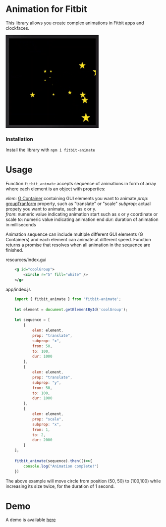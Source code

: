 # Animation for Fitbit

This library allows you create complex animations in Fitbit apps and clockfaces.

![Example](screenshot.gif "Example")

### Installation

Install the library with `npm i fitbit-animate`

# Usage

Function `fitbit_animate` accepts sequence of animations in form of array where each element is an object with properties:

*elem*:     [G Container](https://dev.fitbit.com/build/guides/user-interface/svg/#g-container) containing GUI elements you want to animate
*prop*:     [groupTranform](https://dev.fitbit.com/build/guides/user-interface/animations/#javascript-animations) property, such as "translate" or "scale"
*subprop*:  actual propety you want to animate, such as x or y.  
*from*:     numeric value indicating animation start such as x or y coordinate or scale
*to*:       numeric value indicating animation end
*dur*:      duration of animation in milliseconds

Animation sequence can include multiple different GUI elements (G Containers) and each element can animate at different speed. Function returns a promise that resolves when all animation in the sequence are finished.

resources/index.gui
``` xml
    <g id="coolGroup">
        <circle r="5" fill="white" /> 
    </g> 
```
app/index.js
``` javascript
    import { fitbit_animate } from 'fitbit-animate';

    let element = document.getElementById('coolGroup');

    let sequence = [
        {
            elem: element,
            prop: "translate",
            subprop: "x",
            from: 50,
            to: 100,
            dur: 1000
        },
        {
            elem: element,
            prop: "translate",
            subprop: "y",
            from: 50,
            to: 100,
            dur: 1000
        },
        {
            elem: element,
            prop: "scale",
            subprop: "x",
            from: 1,
            to: 2,
            dur: 2000
        }
    ];

    fitbit_animate(sequence).then(()=>{
        console.log("Animation complete!")
    })

```
The above example will move circle from position (50, 50) to (100,100) while increasing its size twice, for the duration of 1 second.

# Demo

A demo is available [here](https://github.com/ygalanter/fitbit-animate-demo)
